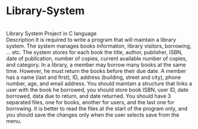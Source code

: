 # Library-System
<br>
Library System Project in C language
<br>
Description
It is required to write a program that will maintain a library system. The system manages
books information, library visitors, borrowing, ... etc.
The system stores for each book the title, author, publisher, ISBN, date of publication, number of copies, current available number of copies, and category.
In a library, a member may borrow many books at the same time. However, he must return the books before their due date. A member has a name (last and first), ID, address (building, street and city), phone number, age, and email address.
You should maintain a structure that links a user with the book he borrowed, you should store book ISBN, user ID, date borrowed, data due to return, and date returned.
You should have 3 separated files, one for books, another for users, and the last one for borrowing. It is better to read the files at the start of the program only, and you should save the changes only when the user selects save from the menu.
